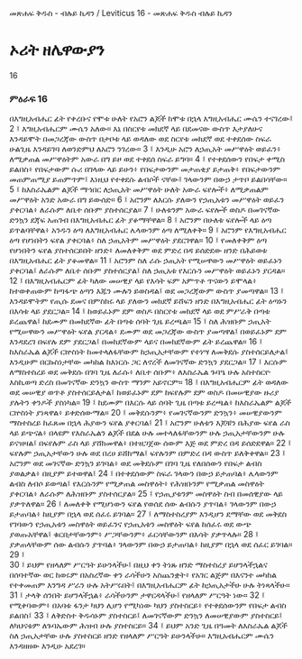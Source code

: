 ﻿
መጽሐፍ ቅዱስ - ብሉይ ኪዳን / Leviticus 16 - መጽሐፍ ቅዱስ ብሉይ ኪዳን
# ኦሪት ዘሌዋውያን
16
### ምዕራፍ 16
በእግዚአብሔር ፊት የቀረቡና የሞቱ ሁለት የአሮን ልጆች ከሞቱ በኋላ እግዚአብሔር ሙሴን ተናገረው፤
2 ፤ እግዚአብሔርም ሙሴን አለው። እኔ በስርየቱ መክደኛ ላይ በደመናው ውስጥ እታያለሁና እንዳይሞት በመጋረጃው ውስጥ በታቦቱ ላይ ወዳለው ወደ ስርየቱ መክደኛ ወደ ተቀደሰው ስፍራ ሁልጊዜ እንዳይገባ ለወንድምህ ለአሮን ንገረው።
3 ፤ እንዲሁ አሮን ለኃጢአት መሥዋዕት ወይፈን፥ ለሚቃጠል መሥዋዕትም አውራ በግ ይዞ ወደ ተቀደሰ ስፍራ ይግባ።
4 ፤ የተቀደሰውን የበፍታ ቀሚስ ይልበስ፥ የበፍታውም ሱሪ በገላው ላይ ይሁን፥ የበፍታውንም መታጠቂያ ይታጠቅ፥ የበፍታውንም መጠምጠሚያ ይጠምጥም፤ እነዚህ የተቀደሱ ልብሶች ናቸው፤ ገላውንም በውኃ ታጥቦ ይልበሳቸው።
5 ፤ ከእስራኤልም ልጆች ማኅበር ለኃጢአት መሥዋዕት ሁለት አውራ ፍየሎች፥ ለሚቃጠልም መሥዋዕት አንድ አውራ በግ ይውሰድ።
6 ፤ አሮንም ለእርሱ ያለውን የኃጢአቱን መሥዋዕት ወይፈን ያቀርባል፥ ለራሱም ለቤተ ሰቡም ያስተሰርያል።
7 ፤ ሁለቱንም አውራ ፍየሎች ወስዶ በመገናኛው ድንኳን ደጃፍ አጠገብ በእግዚአብሔር ፊት ያቆማቸዋል።
8 ፤ አሮንም በሁለቱ ፍየሎች ላይ ዕጣ ይጥልባቸዋል፥ አንዱን ዕጣ ለእግዚአብሔር ሌላውንም ዕጣ ለሚለቀቅ።
9 ፤ አሮንም የእግዚአብሔር ዕጣ የሆነበትን ፍየል ያቀርባል፥ ስለ ኃጢአትም መሥዋዕት ያደርገዋል።
10 ፤ የመለቀቅም ዕጣ የሆነበትን ፍየል ያስተሰርይበት ዘንድ፥ ለመለቀቅም ወደ ምድረ በዳ ይሰድደው ዘንድ በሕይወቱ በእግዚአብሔር ፊት ያቆመዋል።
11 ፤ አሮንም ስለ ራሱ ኃጢአት የሚሠዋውን መሥዋዕት ወይፈኑን ያቀርባል፤ ለራሱም ለቤተ ሰቡም ያስተሰርያል፤ ስለ ኃጢአቱ የእርሱን መሥዋዕት ወይፈኑን ያርዳል።
12 ፤ በእግዚአብሔርም ፊት ካለው መሠዊያ ላይ የእሳት ፍም አምጥቶ ጥናውን ይሞላል፥ ከተወቀጠውም ከጣፋጭ ዕጣን እጁን ሙሉን ይወስዳል፤ ወደ መጋረጃውም ውስጥ ያመጣዋል።
13 ፤ እንዳይሞትም የጢሱ ደመና በምስክሩ ላይ ያለውን መክደኛ ይሸፍን ዘንድ በእግዚአብሔር ፊት ዕጣኑን በእሳቱ ላይ ያደርጋል።
14 ፤ ከወይፈኑም ደም ወስዶ በስርየቱ መክደኛ ላይ ወደ ምሥራቅ በጣቱ ይረጨዋል፤ ከደሙም በመክደኛው ፊት በጣቱ ሰባት ጊዜ ይረጫል።
15 ፤ ስለ ሕዝቡም ኃጢአት የሚሠዋውን መሥዋዕት ፍየል ያርዳል፥ ደሙም ወደ መጋረጃው ውስጥ ያመጣዋል፤ በወይፈኑም ደም እንዳደረገ በፍየሉ ደም ያደርጋል፤ በመክደኛውም ላይና በመክደኛውም ፊት ይረጨዋል።
16 ፤ ከእስራኤል ልጆች ርኵስነት ከመተላለፋቸውም ከኃጢአታቸውም የተነሣ ለመቅደሱ ያስተሰርይለታል፤ እንዲሁም በርኩስነታቸው መካከል ከእነርሱ ጋር ለኖረች ለመገናኛው ድንኳን ያደርጋል።
17 ፤ እርሱም ለማስተስረይ ወደ መቅደሱ በገባ ጊዜ ለራሱ፥ ለቤተ ሰቡም፥ ለእስራኤል ጉባዔ ሁሉ አስተስርዮ እስኪወጣ ድረስ በመገናኛው ድንኳን ውስጥ ማንም አይኖርም።
18 ፤ በእግዚአብሔርም ፊት ወዳለው ወደ መሠዊያ ወጥቶ ያስተሰርይለታል፤ ከወይፈኑም ደም ከፍየሉም ደም ወስዶ በመሠዊያው ዙሪያ ያሉትን ቀንዶች ያስነካል።
19 ፤ ከደሙም በእርሱ ላይ ሰባት ጊዜ በጣቱ ይረጫል፥ ከእስራኤልም ልጆች ርኵስነት ያነጻዋል፥ ይቀድሰውማል።
20 ፤ መቅደሱንም፥ የመገናኛውንም ድንኳን፥ መሠዊያውንም ማስተስረይ ከፈጸመ በኋላ ሕያውን ፍየል ያቀርባል፤
21 ፤ አሮንም ሁለቱን እጆቹን በሕያው ፍየል ራስ ላይ ይጭናል፥ በላዩም የእስራኤልን ልጆች በደል ሁሉ መተላለፋቸውንም ሁሉ ኃጢአታቸውንም ሁሉ ይናዝዛል፤ በፍየሉም ራስ ላይ ያሸክመዋል፥ በተዘጋጀው ሰውም እጅ ወደ ምድረ በዳ ይሰድደዋል።
22 ፤ ፍየሉም ኃጢአታቸውን ሁሉ ወደ በረሀ ይሸከማል፤ ፍየሉንም በምድረ በዳ ውስጥ ይለቅቀዋል።
23 ፤ አሮንም ወደ መገናኛው ድንኳን ይገባል፥ ወደ መቅደሱም በገባ ጊዜ የለበሰውን የበፍታ ልብስ ያወልቃል፥ በዚያም ይተወዋል፤
24 ፤ በተቀደሰውም ስፍራ ገላውን በውኃ ይታጠባል፥ ሌላውንም ልብስ ለብሶ ይወጣል፤ የእርሱንም የሚቃጠል መስዋዕት፥ የሕዝቡንም የሚቃጠል መስዋዕት ያቀርባል፥ ለራሱም ለሕዝቡም ያስተሰርያል።
25 ፤ የኃጢያቱንም መስዋዕት ስብ በመሰዊያው ላይ ያቃጥለዋል።
26 ፤ ለመለቀቅ የሚሆነውን ፍየል የወሰደ ሰው ልብሱን ያጥባል፥ ገላውንም በውኃ ይታጠባል፥ ከዚያም በኋላ ወደ ሰፈሩ ይገባል።
27 ፤ ለማስተስረያም እንዲሆን ደማቸው ወደ መቅደስ የገባውን የኃጢአቱን መስዋዕት ወይፈንና የኃጢአቱን መስዋዕት ፍየል ከሰፈሩ ወደ ውጭ ያወጡአቸዋል፤ ቁርበታቸውንም፥ ሥጋቸውንም፥ ፈርሳቸውንም በእሳት ያቃጥላሉ።
28 ፤ ያቃጠላቸውም ሰው ልብሱን ያጥባል፥ ገላውንም በውኃ ይታጠባል፥ ከዚያም በኋላ ወደ ሰፈር ይገባል።
29 ፤  
30 ፤ ይህም የዘላለም ሥርዓት ይሁንላችሁ፤ በዚህ ቀን ትነጹ ዘንድ ማስተስረያ ይሆንላችኋልና በሰባተኛው ወር ከወሩም በአስረኛው ቀን ራሳችሁን አስጨንቋት፥ የአገር ልጅም በእናንተ መካከል የተቀመጠም እንግዳ ሥራን ሁሉ አትሥሩበት፤ በእግዚአብሔርም ፊት ከኃጢአታችሁ ሁሉ ትነጻላችሁ።
31 ፤ ታላቅ ሰንበት ይሆንላችኋል፥ ራሳችሁንም ታዋርዳላችሁ፤ የዘላለም ሥርዓት ነው።
32 ፤ የሚቀባውም፥ በአባቱ ፋንታ ካህን ሊሆን የሚካነው ካህን ያስተስርይ፥ የተቀደሰውንም የበፍታ ልብስ ይልበስ፤
33 ፤ ለቅድስተ ቅዱሳኑም ያስተስርይ፤ ለመገናኛውም ድንኳን ለመሠዊያውም ያስተስርይ፤ ለካህናቱም ለጉባኤውም ሕዝብ ሁሉ ያስተስርይ።
34 ፤ ይህም አንድ ጊዜ በዓመት ለእስራኤል ልጆች ስለ ኃጢአታቸው ሁሉ ያስተስርይ ዘንድ የዘላለም ሥርዓት ይሁንላችሁ። እግዚአብሔርም ሙሴን እንዳዘዘው እንዲሁ አደረገ። 

